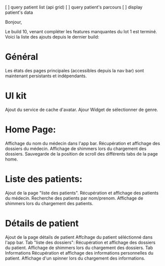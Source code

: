 [ ] query patient list (api grid)
[ ] query patient's parcours
[ ] display patient's data

Bonjour,

Le build 10, venant compléter les features manquantes du lot 1 est terminé. Voici la liste des ajouts depuis le dernier build:

# Général
Les états des pages principales (accessibles depuis la nav bar) sont maintenant persistants et indépendants.

# UI kit
Ajout du service de cache d'avatar.
Ajour Widget de sélectionner de genre.

# Home Page:
Affichage du nom du médecin dans l'app bar.
Récupération et affichage des dossiers du médecin.
Affichage de shimmers lors du chargement des dossiers.
Sauvegarde de la position de scroll des différents tabs de la page home.

# Liste des patients:
Ajout de la page "liste des patients".
Récupération et affichage des patients du médecin.
Recherche des patients par nom/prenom.
Affichage de shimmers lors du chargement des patients.

# Détails de patient
Ajout de la page détails de patient
Affcihage du patient séléctionné dans l'app bar.
Tab "liste des dossiers":
  Récupération et affichage des dossiers du patient.
  Affichage de shimmers lors du chargement des dossiers.
Tab Informations
  Récupération et affichage des informations personnelles du patient.
  Affichage d'un spinner lors du chargement des informations.

